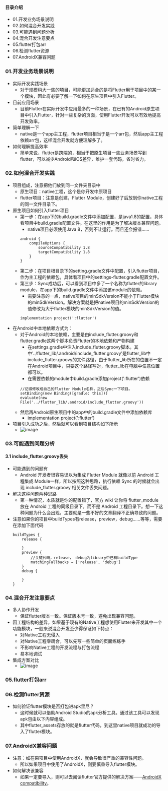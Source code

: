 #### 目录介绍
- 01.开发业务场景说明
- 02.如何混合开发实践
- 03.可能遇到问题分析
- 04.混合开发注意要点
- 05.flutter打包arr
- 06.检测flutter资源
- 07.AndroidX兼容问题





### 01.开发业务场景说明
- 实际开发实践场景
    - 对于规模稍大一些的项目，可能更加适合的是将Flutter用于项目中的某一个模块，因此有必要了解一下如何在原生项目中引入Flutter。
- 目前应用场景
    - 目前Flutter在实际开发中应用最多的一种场景，在已有的Android原生项目中引入Flutter，针对一些复杂的页面，使用Flutter开发可以有效地提高开发效率。
- 简单理解一下
    - native是一个app主工程，flutter项目相当于是一个arr包，然后app主工程依赖arr包，这样混合开发就方便理解多了。
- 如何理解提高效率
    - 简单来说，flutter是跨端的，相当于把原生项目一些业务场景写到flutter，可以减少Android和iOS差异，维护一套代码，省时省力。



### 02.如何混合开发实践
- 项目组成，注意把他们放到同一文件夹目录中
    - 原生项目：native工程，这个是你开发中原项目
    - flutter项目：注意是创建，Flutter Module，创建好了后放到你native工程的同一文件目录下。
- 原生项目如何引入flutter项目
    - 第一步：在app下的build.gradle文件中添加配置，是java1.8的配置，具体看项目中build.gradle配置文件。在这里的作用是为了解决版本兼容问题。
        - native项目必须使用Java 8，否则不让运行。而且还会报错……
        ```
        android {
            compileOptions {
                sourceCompatibility 1.8
                targetCompatibility 1.8
            }
        }
        ```
    - 第二步：在项目根目录下的setting.gradle文件中配置，引入flutter项目，作为主工程的依赖包，具体看项目中的settings-flutter.gradle配置文件。
    - 第三步：Sync成功后，可以看到项目中多了一个名称为flutter的library module，在app下的build.gradle文件中添加该module的依赖。
        - 需要注意的一点，native项目的minSdkVersion不能小于Flutter模块的minSdkVersion。解决方案就是把native项目的minSdkVersion的值修改为大于flutter模块的minSdkVersion的值。
        ```
        implementation project(':flutter')
        ```
- 在Android中本地依赖方式为：
    - 对于Android的本地依赖，主要是由include_flutter.groovy和flutter.gradle这两个脚本负责Flutter的本地依赖和产物构建
        - 在settings.gradle中注入include_flutter.groovy脚本。其中'../flutter_lib/.android/include_flutter.groovy'是flutter_lib中include_flutter.groovy的文件路径，由于flutter_lib所在的位置不一定在Android项目中，只要这个路径写对，flutter_lib在电脑中任意位置都可以。
        - 在需要依赖的module中build.gradle添加project(':flutter')依赖
        ```
        //记得修改成自己的Flutter Module名称，之后Sync一下项目。
        setBinding(new Binding([gradle: this]))
        evaluate(new File('../flutter_lib/.android/include_flutter.groovy'))
        ```
    - 然后再Android原生项目中的app中的build.gradle文件中添加依赖库
        - implementation project(':flutter')
- 项目引入成功之后，然后就可以看到项目结构如下所示
    - ![image](https://upload-images.jianshu.io/upload_images/4432347-03254e6969b9e3a3.png?imageMogr2/auto-orient/strip%7CimageView2/2/w/1240)



### 03.可能遇到问题分析
#### 3.1 include_flutter.groovy丢失
- 可能遇到的问题有
    - Android 开发者很容易误以为集成 Flutter Module 就像以前 Android 工程集成 Module一样，所以按照这种思路，执行依赖 Sync 的时候就会出现 include_flutter.groovy 相关文件丢失问题。
- 解决这种问题两种思路
    - 第一种情况，本质就是你的配置错了，官方 wiki 让你将 flutter_module 放在 Android 工程的同级目录下，而不是 Android 工程目录下。想一下这种问题为什么会出现，主要就是一些不好的文章翻译不正确导致的问题。
- 注意如果你的项目中buildTypes有release，preview，debug……等等，需要在添加下面代码
    ```
    buildTypes {
        release {

        }
        preview {
            //关键代码，release， debug为library中已有buildType
            matchingFallbacks = ['release', 'debug']
        }
        debug {

        }
    }
    ```



### 04.混合开发注意要点
- 多人协作开发
    - 保证flutter版本一致。保证版本号一致，避免出现兼容问题。
- 因工程结构的差异，如果基于现有的Native工程想使用Flutter来开发其中一个功能模块，一般来说混合开发至少得保证如下特点：
    - 对Native工程无侵入
    - 对Native工程零耦合，可以先写一些简单的页面练练手
    - 不影响Native工程的开发流程与打包流程
    - 易本地调试
- 集成方案对比
    - ![image](https://upload-images.jianshu.io/upload_images/4432347-d537ae7130636c7d.png?imageMogr2/auto-orient/strip%7CimageView2/2/w/1240)




### 05.flutter打包arr



### 06.检测flutter资源
- 如何验证flutter模块是否打包进apk里尼？
    - 这时候就可以借助Android Studio的apk分析工具。通过该工具可以发现apk包由以下内容组成。
    - 其中flutter_assets存放的就是flutter代码，到这里native项目就成功的导入了flutter模块。


### 07.AndroidX兼容问题
- 注意：如在果项目中使用AndroidX，就会导致很严重的兼容性问题。
    - 所以如果项目中使用了AndroidX，则要慎重导入flutter模块。
- 如何解决该兼容
    - 如果一定要导入，则可以去阅读flutter官方提供的解决方案——[AndroidX compatibility](https://flutter.dev/docs/development/androidx-migration)。
